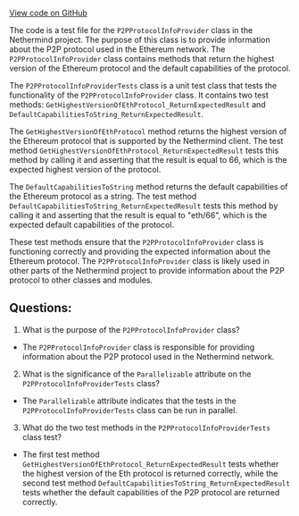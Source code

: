 [View code on GitHub](https://github.com/NethermindEth/nethermind/src/Nethermind/Nethermind.Network.Test/P2P/P2PProtocolInfoProviderTests.cs)

The code is a test file for the `P2PProtocolInfoProvider` class in the Nethermind project. The purpose of this class is to provide information about the P2P protocol used in the Ethereum network. The `P2PProtocolInfoProvider` class contains methods that return the highest version of the Ethereum protocol and the default capabilities of the protocol.

The `P2PProtocolInfoProviderTests` class is a unit test class that tests the functionality of the `P2PProtocolInfoProvider` class. It contains two test methods: `GetHighestVersionOfEthProtocol_ReturnExpectedResult` and `DefaultCapabilitiesToString_ReturnExpectedResult`.

The `GetHighestVersionOfEthProtocol` method returns the highest version of the Ethereum protocol that is supported by the Nethermind client. The test method `GetHighestVersionOfEthProtocol_ReturnExpectedResult` tests this method by calling it and asserting that the result is equal to 66, which is the expected highest version of the protocol.

The `DefaultCapabilitiesToString` method returns the default capabilities of the Ethereum protocol as a string. The test method `DefaultCapabilitiesToString_ReturnExpectedResult` tests this method by calling it and asserting that the result is equal to "eth/66", which is the expected default capabilities of the protocol.

These test methods ensure that the `P2PProtocolInfoProvider` class is functioning correctly and providing the expected information about the Ethereum protocol. The `P2PProtocolInfoProvider` class is likely used in other parts of the Nethermind project to provide information about the P2P protocol to other classes and modules.
## Questions: 
 1. What is the purpose of the `P2PProtocolInfoProvider` class?
- The `P2PProtocolInfoProvider` class is responsible for providing information about the P2P protocol used in the Nethermind network.

2. What is the significance of the `Parallelizable` attribute on the `P2PProtocolInfoProviderTests` class?
- The `Parallelizable` attribute indicates that the tests in the `P2PProtocolInfoProviderTests` class can be run in parallel.

3. What do the two test methods in the `P2PProtocolInfoProviderTests` class test?
- The first test method `GetHighestVersionOfEthProtocol_ReturnExpectedResult` tests whether the highest version of the Eth protocol is returned correctly, while the second test method `DefaultCapabilitiesToString_ReturnExpectedResult` tests whether the default capabilities of the P2P protocol are returned correctly.